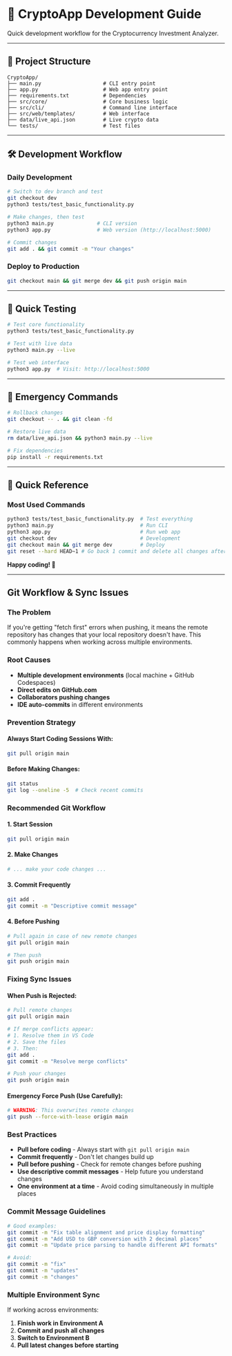 # 🚀 CryptoApp Development Guide

Quick development workflow for the Cryptocurrency Investment Analyzer.

---

## 📁 Project Structure

```
CryptoApp/
├── main.py                    # CLI entry point
├── app.py                     # Web app entry point
├── requirements.txt           # Dependencies
├── src/core/                  # Core business logic
├── src/cli/                   # Command line interface
├── src/web/templates/         # Web interface
├── data/live_api.json         # Live crypto data
└── tests/                     # Test files
```

---

## 🛠️ Development Workflow

### Daily Development
```bash
# Switch to dev branch and test
git checkout dev
python3 tests/test_basic_functionality.py

# Make changes, then test
python3 main.py              # CLI version
python3 app.py               # Web version (http://localhost:5000)

# Commit changes
git add . && git commit -m "Your changes"
```

### Deploy to Production
```bash
git checkout main && git merge dev && git push origin main
```

---

## 🧪 Quick Testing

```bash
# Test core functionality
python3 tests/test_basic_functionality.py

# Test with live data
python3 main.py --live

# Test web interface
python3 app.py  # Visit: http://localhost:5000
```

---

## 🚨 Emergency Commands

```bash
# Rollback changes
git checkout -- . && git clean -fd

# Restore live data
rm data/live_api.json && python3 main.py --live

# Fix dependencies
pip install -r requirements.txt
```

---

## 📝 Quick Reference

### Most Used Commands
```bash
python3 tests/test_basic_functionality.py  # Test everything
python3 main.py                            # Run CLI
python3 app.py                             # Run web app
git checkout dev                           # Development
git checkout main && git merge dev         # Deploy
git reset --hard HEAD~1 # Go back 1 commit and delete all changes after it
```

**Happy coding! 🚀**

---

## Git Workflow & Sync Issues

### The Problem
If you're getting "fetch first" errors when pushing, it means the remote repository has changes that your local repository doesn't have. This commonly happens when working across multiple environments.

### Root Causes
- **Multiple development environments** (local machine + GitHub Codespaces)
- **Direct edits on GitHub.com**
- **Collaborators pushing changes**
- **IDE auto-commits** in different environments

### Prevention Strategy

#### Always Start Coding Sessions With:
```bash
git pull origin main
```

#### Before Making Changes:
```bash
git status
git log --oneline -5  # Check recent commits
```

### Recommended Git Workflow

#### 1. Start Session
```bash
git pull origin main
```

#### 2. Make Changes
```bash
# ... make your code changes ...
```

#### 3. Commit Frequently
```bash
git add .
git commit -m "Descriptive commit message"
```

#### 4. Before Pushing
```bash
# Pull again in case of new remote changes
git pull origin main

# Then push
git push origin main
```

### Fixing Sync Issues

#### When Push is Rejected:
```bash
# Pull remote changes
git pull origin main

# If merge conflicts appear:
# 1. Resolve them in VS Code
# 2. Save the files
# 3. Then:
git add .
git commit -m "Resolve merge conflicts"

# Push your changes
git push origin main
```

#### Emergency Force Push (Use Carefully):
```bash
# WARNING: This overwrites remote changes
git push --force-with-lease origin main
```

### Best Practices
- **Pull before coding** - Always start with `git pull origin main`
- **Commit frequently** - Don't let changes build up
- **Pull before pushing** - Check for remote changes before pushing
- **Use descriptive commit messages** - Help future you understand changes
- **One environment at a time** - Avoid coding simultaneously in multiple places

### Commit Message Guidelines
```bash
# Good examples:
git commit -m "Fix table alignment and price display formatting"
git commit -m "Add USD to GBP conversion with 2 decimal places"
git commit -m "Update price parsing to handle different API formats"

# Avoid:
git commit -m "fix"
git commit -m "updates"
git commit -m "changes"
```

### Multiple Environment Sync
If working across environments:
1. **Finish work in Environment A**
2. **Commit and push all changes**
3. **Switch to Environment B**
4. **Pull latest changes before starting**